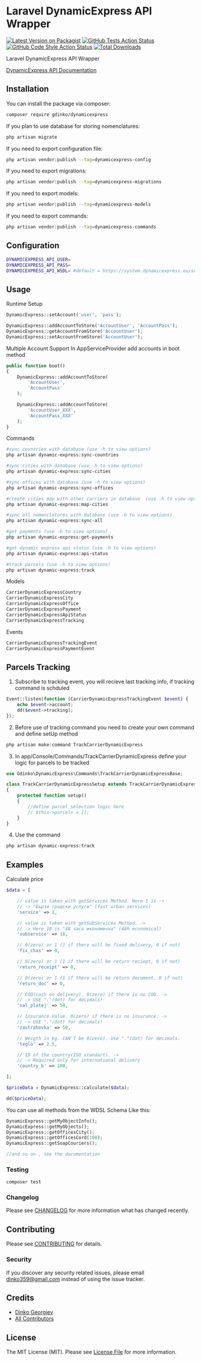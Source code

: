 # Laravel DynamicExpress API Wrapper

[![Latest Version on Packagist](https://img.shields.io/packagist/v/gdinko/dynamicexpress.svg?style=flat-square)](https://packagist.org/packages/gdinko/dynamicexpress)
[![GitHub Tests Action Status](https://img.shields.io/github/workflow/status/gdinko/dynamicexpress/run-tests?label=tests)](https://github.com/gdinko/dynamicexpress/actions?query=workflow%3Arun-tests+branch%3Amaster)
[![GitHub Code Style Action Status](https://img.shields.io/github/workflow/status/gdinko/dynamicexpress/Check%20&%20fix%20styling?label=code%20style)](https://github.com/gdinko/dynamicexpress/actions?query=workflow%3A"Check+%26+fix+styling"+branch%3Amaster)
[![Total Downloads](https://img.shields.io/packagist/dt/gdinko/dynamicexpress.svg?style=flat-square)](https://packagist.org/packages/gdinko/dynamicexpress)


Laravel DynamicExpress API Wrapper

[DynamicExpress API Documentation](https://www.dynamicexpress.eu/soap_info/classes/DSoapServerClass.html)

## Installation

You can install the package via composer:

```bash
composer require gdinko/dynamicexpress
```

If you plan to use database for storing nomenclatures:

```bash
php artisan migrate
```

If you need to export configuration file:

```bash
php artisan vendor:publish --tag=dynamicexpress-config
```

If you need to export migrations:

```bash
php artisan vendor:publish --tag=dynamicexpress-migrations
```

If you need to export models:

```bash
php artisan vendor:publish --tag=dynamicexpress-models
```

If you need to export commands:

```bash
php artisan vendor:publish --tag=dynamicexpress-commands
```

## Configuration

```bash
DYNAMICEXPRESS_API_USER=
DYNAMICEXPRESS_API_PASS=
DYNAMICEXPRESS_API_WSDL= #default = https://system.dynamicexpress.eu/schema.wsdl
```

## Usage

Runtime Setup
```php
DynamicExpress::setAccount('user', 'pass');

DynamicExpress::addAccountToStore('AccountUser', 'AccountPass');
DynamicExpress::getAccountFromStore('AccountUser');
DynamicExpress::setAccountFromStore('AccountUser');
```

Multiple Account Support In AppServiceProvider add accounts in boot method
```php
public function boot()
{
    DynamicExpress::addAccountToStore(
        'AccountUser',
        'AccountPass'
    );

    DynamicExpress::addAccountToStore(
        'AccountUser_XXX',
        'AccountPass_XXX'
    );
}
```

Commands

```bash
#sync countries with database (use -h to view options)
php artisan dynamic-express:sync-countries  

#sync cities with database (use -h to view options)
php artisan dynamic-express:sync-cities 

#sync offices with database (use -h to view options)
php artisan dynamic-express:sync-offices

#create cities map with other carriers in database  (use -h to view options)
php artisan dynamic-express:map-cities

#sync all nomenclatures with database (use -h to view options)
php artisan dynamic-express:sync-all

#get payments (use -h to view options)
php artisan dynamic-express:get-payments

#get dynamic express api status (use -h to view options)
php artisan dynamic-express:api-status

#track parcels (use -h to view options)
php artisan dynamic-express:track
```

Models
```php
CarrierDynamicExpressCountry
CarrierDynamicExpressCity
CarrierDynamicExpressOffice
CarrierDynamicExpressPayment
CarrierDynamicExpressApiStatus
CarrierDynamicExpressTracking
```

Events

```php
CarrierDynamicExpressTrackingEvent
CarrierDynamicExpressPaymentEvent
```

## Parcels Tracking

1. Subscribe to tracking event, you will recieve last tracking info, if tracking command is schduled

```php
Event::listen(function (CarrierDynamicExpressTrackingEvent $event) {
    echo $event->account;
    dd($event->tracking);
});
```

2. Before use of tracking command you need to create your own command and define setUp method

```bash
php artisan make:command TrackCarrierDynamicExpress
```

3. In app/Console/Commands/TrackCarrierDynamicExpress define your logic for parcels to be tracked

```php
use Gdinko\DynamicExpress\Commands\TrackCarrierDynamicExpressBase;

class TrackCarrierDynamicExpressSetup extends TrackCarrierDynamicExpressBase
{
    protected function setup()
    {
        //define parcel selection logic here
        // $this->parcels = [];
    }
}
```

4. Use the command

```bash
php artisan dynamic-express:track
```

## Examples

Calculate price
```php
$data = [

    // value is taken with getServices Method. Here 1 is ->
    // -> "Бързи градски услуги" (fast urban services)
    'service' => 1,

    // value is taken with getSubServices Method. ->
    // -> Here 18 is "48 часа икономична" (48h economical)
    'subservice' => 18,

    // 0(zero) or 1 (1 if there will be fixed delivery, 0 if not)
    'fix_chas' => 0,

    // 0(zero) or 1 (1 if there will be return reciept, 0 if not)
    'return_receipt' => 0,

    // 0(zero) or 1 (1 if there will be return document, 0 if not)
    'return_doc' => 0,

    // COD(cash on delivery). 0(zero) if there is no COD. ->
    // -> USE "."(dot) for decimals!
    'nal_platej' => 50,

    // Insurance Value. 0(zero) if there is no insurance. ->
    // -> USE "."(dot) for decimals!
    'zastrahovka' => 50,

    // Weigth in kg. CAN'T be 0(zero). Use "."(dot) for decimals.
    'teglo' => 2.5,

    // ID of the country(ISO standart). ->
    // -> Required only for international delivery
    'country_b' => 100,

];

$priceData = DynamicExpress::calculate($data);

dd($priceData);
```

You can use all methods from the WDSL Schema Like this:
```php
DynamicExpress::getMyObjectInfo();
DynamicExpress::getMyObjects();
DynamicExpress::getOfficesCity();
DynamicExpress::getOfficesCord(100);
DynamicExpress::getSoapCouriers();

//and so on , see the documentation
```

### Testing

```bash
composer test
```

### Changelog

Please see [CHANGELOG](CHANGELOG.md) for more information what has changed recently.

## Contributing

Please see [CONTRIBUTING](CONTRIBUTING.md) for details.

### Security

If you discover any security related issues, please email dinko359@gmail.com instead of using the issue tracker.

## Credits

-   [Dinko Georgiev](https://github.com/gdinko)
-   [All Contributors](../../contributors)

## License

The MIT License (MIT). Please see [License File](LICENSE.md) for more information.